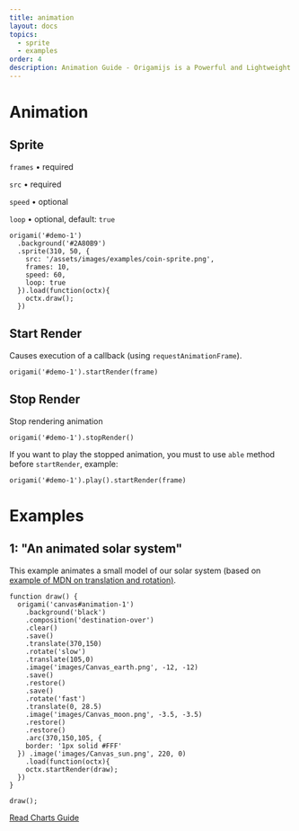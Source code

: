 ```yaml
---
title: animation
layout: docs
topics:
  - sprite
  - examples
order: 4
description: Animation Guide - Origamijs is a Powerful and Lightweight Library to create using HTML5 Canvas
---
```


# Animation

## Sprite

<code class="language-javascript">frames</code> • required

<code class="language-javascript">src</code> • required

<code class="language-javascript">speed</code> • optional

<code class="language-javascript">loop</code> • optional, default: <code class="language-javascript">true</code>

<div class="example dark">
  <canvas id="sprite"></canvas>
</div>

<pre><code class="language-javascript">origami('#demo-1')
  .background('#2A80B9')
  .sprite(310, 50, {
    src: '/assets/images/examples/coin-sprite.png',
    frames: 10,
    speed: 60,
    loop: true
  }).load(function(octx){
    octx.draw();
  })</code></pre>

## Start Render

Causes execution of a callback (using <code class="language-javascript">requestAnimationFrame</code>).

<pre><code class="language-javascript">origami('#demo-1').startRender(frame)</code></pre>

## Stop Render

Stop rendering animation

<pre><code class="language-javascript">origami('#demo-1').stopRender()</code></pre>

If you want to play the stopped animation, you must to use <code class="language-javascript">able</code> method before <code class="language-javascript">startRender</code>, example:

<pre><code class="language-javascript">origami('#demo-1').play().startRender(frame)</code></pre>

# Examples

## 1: "An animated solar system"

<p>This example animates a small model of our solar system (based on <a href="https://developer.mozilla.org/en-US/docs/Web/API/Canvas_API/Tutorial/Basic_animations" alt="Example of MDN translation and rotation"> example of MDN on translation and rotation)</a>.</p>

<div class="example dark mid">
  <canvas id="animation-1"></canvas>
</div>

<pre><code class="language-javascript">function draw() {
  origami('canvas#animation-1')
    .background('black')
    .composition('destination-over')
    .clear()
    .save()
    .translate(370,150)
    .rotate('slow')
    .translate(105,0)
    .image('images/Canvas_earth.png', -12, -12)
    .save()
    .restore()
    .save()
    .rotate('fast')
    .translate(0, 28.5)
    .image('images/Canvas_moon.png', -3.5, -3.5)
    .restore()
    .restore()
    .arc(370,150,105, {
    border: '1px solid #FFF'
  }) .image('images/Canvas_sun.png', 220, 0)
    .load(function(octx){
    octx.startRender(draw);
  })
}

draw();</code></pre>

<div class="read-wrapper">
    <a href="../5-charts" class="btn btn-read">Read Charts Guide</a>
</div>
